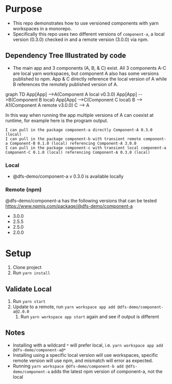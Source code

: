 # Purpose

- This repo demonstrates how to use versioned components with yarn workspaces in a monorepo.
- Specifically this repo uses two different versions of `component-a`, a local version (0.3.0) checked in and a remote version (3.0.0) via npm.

## Dependency Tree Illustrated by code

- The main app and 3 components (A, B, & C) exist.  All 3 components A-C are local yarn workspaces, but component A also has some versions published to npm.  App & C directly reference the local version of A while B references the remotely published version of A. 
 
graph TD
    App[App] -->A(Component A local v0.3.0)
    App[App] -->B(Component B local)
    App[App] -->C(Component C local)
    B --> A1(Component A remote v3.0.0)
    C --> A

In this way when running the app multiple versions of A can coexist at runtime, for example here is the program output.

```
I can pull in the package component-a directly Component-A 0.3.0 (local)
I can pull in the package component-b with transient remote component-a Component-B 0.1.0 (local) referencing Component-A 3.0.0
I can pull in the package component-c with transient local component-a Component-C 0.1.0 (local) referencing Component-A 0.3.0 (local)
```

### Local
- @dfs-demo/component-a v 0.3.0 is available locally

### Remote (npm)
@dfs-demo/component-a has the following versions that can be tested https://www.npmjs.com/package/@dfs-demo/component-a
  - 3.0.0
  - 2.5.5
  - 2.5.0
  - 2.0.0

# Setup

1. Clone project
2. Run `yarn install`

## Validate Local
1. Run `yarn start`
2. Update to a remote, run `yarn workspace app add @dfs-demo/component-a@2.0.0`
    1. Run `yarn workspace app start` again and see if output is different

## Notes
- Installing with a wildcard `*` will prefer local, i.e. `yarn workspace app add @dfs-demo/component-a@*`
- Installing using a specific local version will use workspaces, specific remote version will use npm, and mismatch will error as expected.
- Running `yarn workspace @dfs-demo/component-b add @dfs-demo/component-a` adds the latest npm version of component-a, not the local